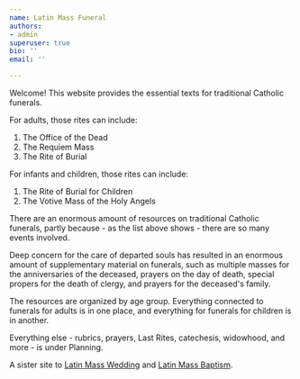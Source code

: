 ```yaml
---
name: Latin Mass Funeral
authors:
- admin
superuser: true
bio: ''
email: ''

---
```


<html prefix="og: http://ogp.me/ns#">
<head>
<title>Latin Mass Funeral</title>
<meta property="og:title" content="Latin Mass Funeral" />
<meta property="og:type" content="website" />
<meta property="og:url" content="https://www.latinmassfuneral.com/" />
<meta property="og:image" content="https://latinmassbaptism.com/img/sharing.png" />
</head>
</html>

Welcome! This website provides the essential texts for traditional Catholic funerals.

For adults, those rites can include: 

1. The Office of the Dead 
2. The Requiem Mass 
3. The Rite of Burial 

For infants and children, those rites can include: 

1. The Rite of Burial for Children
2. The Votive Mass of the Holy Angels

There are an enormous amount of resources on traditional Catholic funerals, partly because - as the list above shows - there are so many events involved. 

Deep concern for the care of departed souls has resulted in an enormous amount of supplementary material on funerals, such as multiple masses for the anniversaries of the deceased, prayers on the day of death, special propers for the death of clergy, and prayers for the deceased's family. 

The resources are organized by age group. Everything connected to funerals for adults is in one place, and everything for funerals for children is in another. 

Everything else - rubrics, prayers, Last Rites, catechesis, widowhood, and more - is under Planning. 

A sister site to [Latin Mass Wedding](https://www.latinmasswedding.com/) and [Latin Mass Baptism](https://www.latinmassbaptism.com/).
